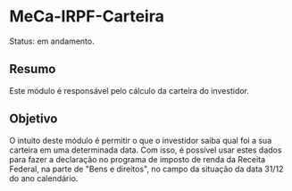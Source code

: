 # MeCa-IRPF-Carteira

Status: em andamento.

## Resumo
Este módulo é responsável pelo cálculo da carteira do investidor.

## Objetivo
O intuito deste módulo é permitir o que o investidor saiba qual foi a sua carteira em uma determinada data. Com isso, é possível usar estes dados para fazer a declaração no programa de imposto de renda da Receita Federal, na parte de "Bens e direitos", no campo da situação da data 31/12 do ano calendário.
